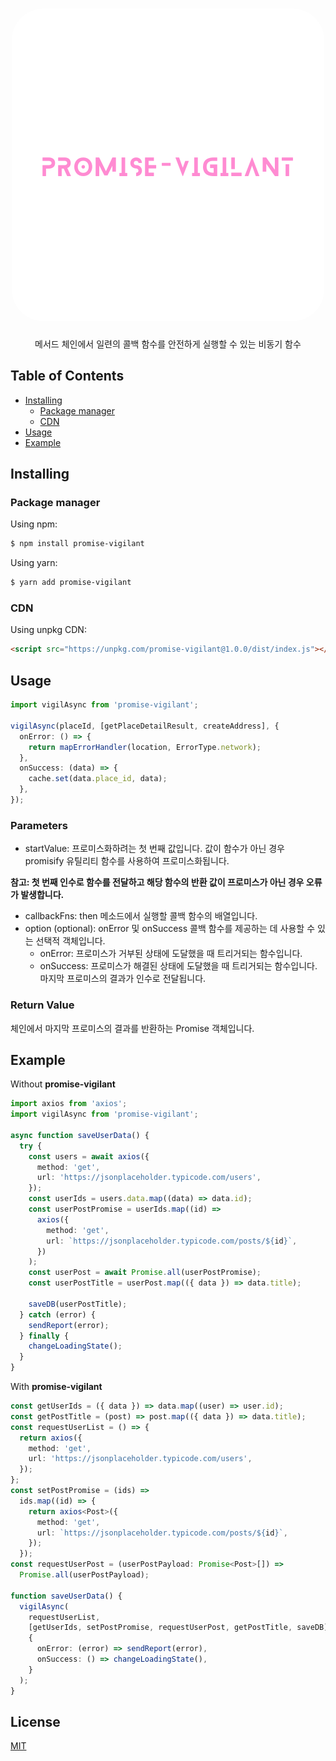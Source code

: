 <h1 align="center">
   <b>
      <img src="assets/promise-vigilant.png" alt="promise-vigilant logo" style="height: 500px; width:500px; border-radius: 50px;"/><br>
   </b>
</h1>

<p align="center">메서드 체인에서 일련의 콜백 함수를 안전하게 실행할 수 있는 비동기 함수</p>

## Table of Contents

- [Installing](#installing)
  - [Package manager](#package-manager)
  - [CDN](#cdn)
- [Usage](#Usage)
- [Example](#example)

## Installing

### Package manager

Using npm:

```bash
$ npm install promise-vigilant
```

Using yarn:

```bash
$ yarn add promise-vigilant
```

### CDN

Using unpkg CDN:

```html
<script src="https://unpkg.com/promise-vigilant@1.0.0/dist/index.js"></script>
```

## Usage

```typescript
import vigilAsync from 'promise-vigilant';

vigilAsync(placeId, [getPlaceDetailResult, createAddress], {
  onError: () => {
    return mapErrorHandler(location, ErrorType.network);
  },
  onSuccess: (data) => {
    cache.set(data.place_id, data);
  },
});
```

### Parameters

- startValue: 프로미스화하려는 첫 번째 값입니다. 값이 함수가 아닌 경우 promisify 유틸리티 함수를 사용하여 프로미스화됩니다.

**참고: 첫 번째 인수로 함수를 전달하고 해당 함수의 반환 값이 프로미스가 아닌 경우 오류가 발생합니다.**

- callbackFns: then 메소드에서 실행할 콜백 함수의 배열입니다.
- option (optional): onError 및 onSuccess 콜백 함수를 제공하는 데 사용할 수 있는 선택적 객체입니다.
  - onError: 프로미스가 거부된 상태에 도달했을 때 트리거되는 함수입니다.
  - onSuccess: 프로미스가 해결된 상태에 도달했을 때 트리거되는 함수입니다. 마지막 프로미스의 결과가 인수로 전달됩니다.

### Return Value

체인에서 마지막 프로미스의 결과를 반환하는 Promise 객체입니다.

## Example

Without **promise-vigilant**

```ts
import axios from 'axios';
import vigilAsync from 'promise-vigilant';

async function saveUserData() {
  try {
    const users = await axios({
      method: 'get',
      url: 'https://jsonplaceholder.typicode.com/users',
    });
    const userIds = users.data.map((data) => data.id);
    const userPostPromise = userIds.map((id) =>
      axios({
        method: 'get',
        url: `https://jsonplaceholder.typicode.com/posts/${id}`,
      })
    );
    const userPost = await Promise.all(userPostPromise);
    const userPostTitle = userPost.map(({ data }) => data.title);

    saveDB(userPostTitle);
  } catch (error) {
    sendReport(error);
  } finally {
    changeLoadingState();
  }
}
```

With **promise-vigilant**

```ts
const getUserIds = ({ data }) => data.map((user) => user.id);
const getPostTitle = (post) => post.map(({ data }) => data.title);
const requestUserList = () => {
  return axios({
    method: 'get',
    url: 'https://jsonplaceholder.typicode.com/users',
  });
};
const setPostPromise = (ids) =>
  ids.map((id) => {
    return axios<Post>({
      method: 'get',
      url: `https://jsonplaceholder.typicode.com/posts/${id}`,
    });
  });
const requestUserPost = (userPostPayload: Promise<Post>[]) =>
  Promise.all(userPostPayload);

function saveUserData() {
  vigilAsync(
    requestUserList,
    [getUserIds, setPostPromise, requestUserPost, getPostTitle, saveDB],
    {
      onError: (error) => sendReport(error),
      onSuccess: () => changeLoadingState(),
    }
  );
}
```

## License

[MIT](https://github.com/jeongbaebang/promise-vigilant/blob/main/LICENSE)

